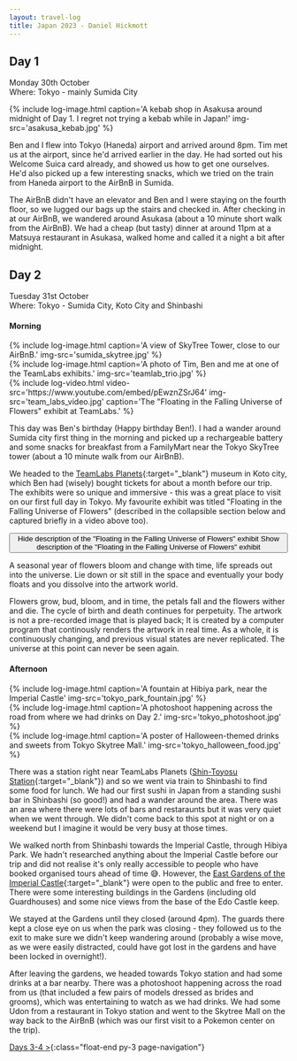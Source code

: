 ```yaml
---
layout: travel-log
title: Japan 2023 - Daniel Hickmott
---
```


## Day 1 

<span class="day-details">Monday 30th October</span><br>
<span class="day-details">Where: Tokyo - mainly Sumida City</span>

<div class="row my-3">
    <div class="col-md-4 d-flex justify-content-center text-center align-top">
        {% include log-image.html caption='A kebab shop in Asakusa around midnight of Day 1. I regret not trying a kebab while in Japan!' img-src='asakusa_kebab.jpg' %}
    </div>
</div>

Ben and I flew into Tokyo (Haneda) airport and arrived around 8pm. 
Tim met us at the airport, since he'd arrived earlier in the day.
He had sorted out his Welcome Suica card already, and showed us how to get one ourselves. 
He'd also picked up a few interesting snacks, which we tried on the train from Haneda airport to the AirBnB in Sumida.

The AirBnB didn't have an elevator and Ben and I were staying on the fourth floor, so we lugged our bags up the stairs and checked in.
After checking in at our AirBnB, we wandered around Asukasa (about a 10 minute short walk from the AirBnB). 
We had a cheap (but tasty) dinner at around 11pm at a Matsuya restaurant in Asukasa, walked home and called it a night a bit after midnight.

## Day 2 

<span class="day-details">Tuesday 31st October</span><br>
<span class="day-details">Where: Tokyo - Sumida City, Koto City and Shinbashi</span>

#### Morning

<div class="row my-3">
    <div class="col-md-4 d-flex justify-content-center text-center align-top">
        {% include log-image.html caption='A view of SkyTree Tower, close to our AirBnB.' img-src='sumida_skytree.jpg' %}
    </div>
    <div class="col-md-4 d-flex justify-content-center text-center align-top">
        {% include log-image.html caption='A photo of Tim, Ben and me at one of the TeamLabs exhibits.' img-src='teamlab_trio.jpg' %}
    </div>
    <div class="col-md-4 col-md-4 d-flex justify-content-center text-center align-top">
        {% include log-video.html video-src='https://www.youtube.com/embed/pEwznZSrJ64' img-src='team_labs_video.jpg' caption='The "Floating in the Falling Universe of Flowers" exhibit at TeamLabs.' %}
    </div>
</div>

This day was Ben's birthday (Happy birthday Ben!). 
I had a wander around Sumida city first thing in the morning and picked up a rechargeable battery and some snacks for breakfast from a FamilyMart near the Tokyo SkyTree tower (about a 10 minute walk from our AirBnB).

We headed to the [TeamLabs Planets](https://www.teamlab.art/e/planets/){:target="_blank"} museum in Koto city, which Ben had (wisely) bought tickets for about a month before our trip. 
The exhibits were so unique and immersive - this was a great place to visit on our first full day in Tokyo.
My favourite exhibit was titled "Floating in the Falling Universe of Flowers" (described in the collapsible section below and captured briefly in a video above too).

<div class="my-3">
    <button class="btn btn-secondary collapsed" type="button" data-bs-toggle="collapse" data-bs-target="#collapse-team-labs" aria-expanded="false" aria-controls="collapse-team-labs">
        <span class="if-not-collapsed">
            Hide description of the "Floating in the Falling Universe of Flowers" exhibit<i class="fa fa-toggle-up mx-2"></i>
        </span>
        <span class="if-collapsed">
            Show description of the "Floating in the Falling Universe of Flowers" exhibit<i class="fa fa-toggle-down mx-2"></i>
        </span>
    </button>
    <div class="collapse" id="collapse-team-labs">
        <div class="card card-body my-2">
            <p>A seasonal year of flowers bloom and change with time, life spreads out into the universe. Lie down or sit still in the space and eventually your body floats and you dissolve into the artwork world.</p>
                <p>Flowers grow, bud, bloom, and in time, the petals fall and the flowers wither and die. The cycle of birth and death continues for perpetuity. The artwork is not a pre-recorded image that is played back; It is created by a computer program that continously renders the artwork in real time. As a whole, it is continuously changing, and previous visual states are never replicated. The universe at this point can never be seen again.</p>
        </div>
    </div>
</div>

#### Afternoon

<div class="row my-3">
    <div class="col-md-4 d-flex justify-content-center text-center align-top">
        {% include log-image.html caption='A fountain at Hibiya park, near the Imperial Castle' img-src='tokyo_park_fountain.jpg' %}
    </div>
    <div class="col-md-4 d-flex justify-content-center text-center align-top">
        {% include log-image.html caption='A photoshoot happening across the road from where we had drinks on Day 2.' img-src='tokyo_photoshoot.jpg' %}
    </div>
    <div class="col-md-4 d-flex justify-content-center text-center align-top">
        {% include log-image.html caption='A poster of Halloween-themed drinks and sweets from Tokyo Skytree Mall.' img-src='tokyo_halloween_food.jpg' %}
    </div>
</div>

There was a station right near TeamLabs Planets ([Shin-Toyosu Station](https://www.google.com/maps/place/Shin-Toyosu+Sta./@35.6488721,139.7909563,16.59z/data=!4m14!1m7!3m6!1s0x60188908e728e749:0x6de450c94bd3d622!2steamLab+Planets!8m2!3d35.6491207!4d139.7897739!16s%2Fg%2F11ghxr0p5m!3m5!1s0x601889976d9833b5:0x13a47c7d3116ff75!8m2!3d35.6487318!4d139.7901697!16s%2Fm%2F02vmjgw?entry=ttu){:target="_blank"}) and so we went via train to Shinbashi to find some food for lunch.
We had our first sushi in Japan from a standing sushi bar in Shinbashi (so good!) and had a wander around the area.
There was an area where there were lots of bars and restaraunts but it was very quiet when we went through.
We didn't come back to this spot at night or on a weekend but I imagine it would be very busy at those times.

We walked north from Shinbashi towards the Imperial Castle, through Hibiya Park.
We hadn't researched anything about the Imperial Castle before our trip and did not realise it's only really accessible to people who have booked organised tours ahead of time 😅.
However, the [East Gardens of the Imperial Castle](https://www.google.com/maps/place/The+East+Gardens+of+the+Imperial+Palace/@35.6867824,139.7545696,17z/data=!3m1!4b1!4m6!3m5!1s0x60188c13425af13d:0xa31b000a35db03f9!8m2!3d35.6867824!4d139.7571445!16s%2Fm%2F0nbczmq?entry=ttu){:target="_blank"} were open to the public and free to enter.
There were some interesting buildings in the Gardens (including old Guardhouses) and some nice views from the base of the Edo Castle keep.

We stayed at the Gardens until they closed (around 4pm).
The guards there kept a close eye on us when the park was closing - they followed us to the exit to make sure we didn't keep wandering around (probably a wise move, as we were easily distracted, could have got lost in the gardens and have been locked in overnight!).

After leaving the gardens, we headed towards Tokyo station and had some drinks at a bar nearby. 
There was a photoshoot happening across the road from us (that included a few pairs of models dressed as brides and grooms), which was entertaining to watch as we had drinks.
We had some Udon from a restaurant in Tokyo station and went to the Skytree Mall on the way back to the AirBnB (which was our first visit to a Pokemon center on the trip).

[Days 3-4 >](tokyo-2){:class="float-end py-3 page-navigation"}
